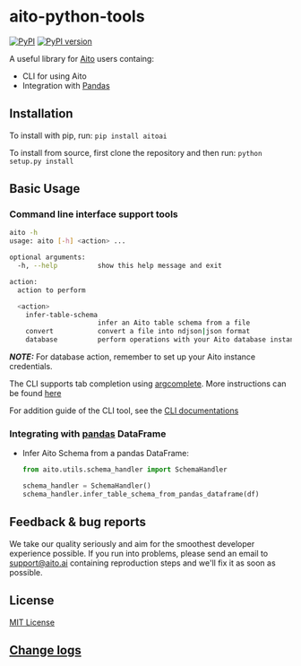 # aito-python-tools
[![PyPI](https://img.shields.io/pypi/pyversions/aitoai?style=plastic)](https://github.com/AitoDotAI/aito-python-tools) [![PyPI version](https://badge.fury.io/py/aitoai.svg)](https://badge.fury.io/py/aitoai)

A useful library for [Aito](https://aito.ai/) users containg:
* CLI for using Aito
* Integration with [Pandas](https://pandas.pydata.org/)


## Installation

To install with pip, run: `pip install aitoai`

To install from source, first clone the repository and then run: `python setup.py install`

## Basic Usage

### Command line interface support tools

```bash
aito -h
usage: aito [-h] <action> ...

optional arguments:
  -h, --help          show this help message and exit

action:
  action to perform

  <action>
    infer-table-schema
                      infer an Aito table schema from a file
    convert           convert a file into ndjson|json format
    database          perform operations with your Aito database instance

```

***NOTE:*** For database action, remember to set up your Aito instance credentials.

The CLI supports tab completion using [argcomplete](https://argcomplete.readthedocs.io/en/latest/).
More instructions can be found [here](docs/cli.md/#tab-completion)

For addition guide of the CLI tool, see the [CLI documentations](docs/cli.md)

### Integrating with [pandas](https://pandas.pydata.org/) DataFrame

* Infer Aito Schema from a pandas DataFrame:
  ```python
  from aito.utils.schema_handler import SchemaHandler

  schema_handler = SchemaHandler()
  schema_handler.infer_table_schema_from_pandas_dataframe(df)
  ```

## Feedback & bug reports
We take our quality seriously and aim for the smoothest developer experience possible. If you run into problems, please send an email to support@aito.ai containing reproduction steps and we'll fix it as soon as possible.

## License
[MIT License](LICENSE)

## [Change logs](docs/change_logs.md)
